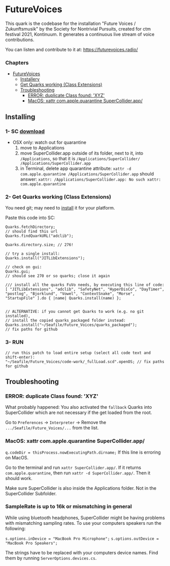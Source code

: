 # FutureVoices
This quark is the codebase for the installation "Future Voices / Zukunftsmusik" by the Society for Nontrivial Pursuits, created for ctm festival 2021, Kontinuum. 
It generates a continuous live stream of voice contributions. 

You can listen and contribute to it at: https://futurevoices.radio/

### Chapters

- [FutureVoices](#futurevoices)
  * [Installery](#installery)
  * [Get Quarks working (Class Extensions)](#get-quarks-working--class-extensions-)
  * [Troubleshooting](#troubleshooting)
    + [ERROR: duplicate Class found: 'XYZ'](#error--duplicate-class-found---xyz-)
    + [MacOS: xattr com.apple.quarantine SuperCollider.app/](#macos--xattr-comapplequarantine-supercolliderapp-)

## Installing
### 1- SC [download](https://supercollider.github.io/download)
-  OSX only: watch out for quarantine
	1. move to Applications
	2. move SuperCollider.app outside of its folder, next to it,
	 into `/Applications`, so that it is
		`/Applications/SuperCollider/
		/Applications/SuperCollider.app`
	3. in Terminal, delete app quarantine attribute:
		`xattr -d com.apple.quarantine /Applications/SuperCollider.app`
		should answer:
		`xattr: /Applications/SuperCollider.app: No such xattr: com.apple.quarantine`

### 2- Get Quarks working (Class Extensions)

You need git; may need to [install](https://git-scm.com/) it for your platform.


Paste this code into SC:
```
Quarks.fetchDirectory;
// should find this url
Quarks.findQuarkURL("adclib");

Quarks.directory.size; // 276!

// try a single install:
Quarks.install("JITLibExtensions");

// check on gui:
Quarks.gui;
// should see 270 or so quarks; close it again

/// install all the quarks FuVo needs, by executing this line of code:
[ "JITLibExtensions", "adclib", "SafetyNet", "HyperDisCo", "DayTimer", "postlog", "Bjorklund", "Vowel", "ContextSnake", "Morse", "StartupFile" ].do { |name| Quarks.install(name) };


// ALTERNATIVE: if you cannot get Quarks to work (e.g. no git installed),
// install the copied quarks_packaged folder instead:
Quarks.install("~/Seafile/Future_Voices/quarks_packaged");
// fix paths for github
```

### 3- RUN
```
// run this patch to load entire setup (select all code text and shift-enter):
"~/Seafile/Future_Voices/code-work/_fullLoad.scd".openOS; // fix paths for github
```

## Troubleshooting

### ERROR: duplicate Class found: 'XYZ'
What probably happened: You also activated the `fallback` Quarks into SuperCollider which are not necessary if the get loaded from the root.

Go to `Preferences` ->  `Interpreter` -> Remove the `.../Seafile/Future_Voices/...` from the list.

### MacOS: xattr com.apple.quarantine SuperCollider.app/ 
`q.codeDir = thisProcess.nowExecutingPath.dirname;`
If this line is erroring on MacOS.

Go to the terminal and run `xattr SuperCollider.app/`. If it returns `com.apple.quarantine`, then run `xattr -d SuperCollider.app/`. Then it should work.

Make sure SuperCollider is also inside the Applications folder. Not in the SuperCollider Subfolder.

### SampleRate is up to 16k or mismatching in general
While using bluetooth headphones, SuperCollider might be having problems with mismatching sampling rates. To use your computers speakers run the following:

`s.options.inDevice = "MacBook Pro Microphone";`
`s.options.outDevice = "MacBook Pro Speakers";`

The strings have to be replaced with your computers device names. Find them by running `ServerOptions.devices.cs`.
